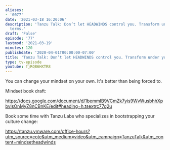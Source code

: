 ```yaml
---
aliases:
- '0077'
date: '2021-03-18 16:20:06'
description: 'Tanzu Talk: Don’t let HEADWINDS control you. Transform under your own
  terms.'
draft: 'False'
episode: '77'
lastmod: '2021-03-19'
minutes: 120
publishdate: '2020-04-01T00:00:00-07:00'
title: 'Tanzu Talk: Don’t let HEADWINDS control you. Transform under your own terms.'
type: tv-episode
youtube: fjRQB6HXTR8
---
```


You can change your mindset on your own. It's better than being forced to.

Mindset book draft:

https://docs.google.com/document/d/1bemmIB9VCmZk7yis9WvWusbhhXpbvlsOnMyZ8nCBnKE/edit#heading=h.tsextrc77g2u

Book some time with Tanzu Labs who specializes in bootstrapping your culture change:

https://tanzu.vmware.com/office-hours?utm_source=cote&utm_medium=video&utm_campaign=TanzuTalk&utm_content=mindsetheadwinds